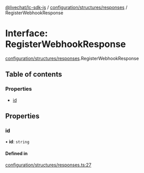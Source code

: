 [@livechat/lc-sdk-js](../README.md) / [configuration/structures/responses](../modules/configuration_structures_responses.md) / RegisterWebhookResponse

# Interface: RegisterWebhookResponse

[configuration/structures/responses](../modules/configuration_structures_responses.md).RegisterWebhookResponse

## Table of contents

### Properties

- [id](configuration_structures_responses.RegisterWebhookResponse.md#id)

## Properties

### id

• **id**: `string`

#### Defined in

[configuration/structures/responses.ts:27](https://github.com/livechat/lc-sdk-js/blob/8462be9/src/configuration/structures/responses.ts#L27)
